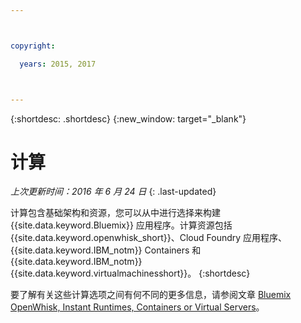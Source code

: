 ```yaml
---



copyright:

  years: 2015, 2017



---
```


{:shortdesc: .shortdesc}
{:new_window: target="_blank"}

# 计算
*上次更新时间：2016 年 6 月 24 日*
{: .last-updated}

计算包含基础架构和资源，您可以从中进行选择来构建 {{site.data.keyword.Bluemix}} 应用程序。计算资源包括 {{site.data.keyword.openwhisk_short}}、Cloud Foundry 应用程序、{{site.data.keyword.IBM_notm}} Containers 和 {{site.data.keyword.IBM_notm}} {{site.data.keyword.virtualmachinesshort}}。
{:shortdesc}

要了解有关这些计算选项之间有何不同的更多信息，请参阅文章 [Bluemix OpenWhisk, Instant Runtimes, Containers or Virtual Servers](https://developer.ibm.com/bluemix/2015/08/05/bluemix-instant-runtimes-containers-or-virtual-machines/)。
